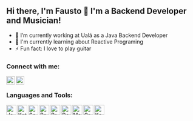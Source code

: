 ## Hi there, I'm Fausto 👋 I'm a Backend Developer and Musician!

- 🔭 I’m currently working at Ualá as a Java Backend Developer
- 🌱 I'm currently learning about Reactive Programing
- ⚡ Fun fact: I love to play guitar

### Connect with me:
[<img align="left" alt="codeSTACKr | LinkedIn" width="22px" src="https://cdn.jsdelivr.net/npm/simple-icons@v3/icons/linkedin.svg" />][linkedin]
[<img align="left" alt="codeSTACKr | Instagram" width="22px" src="https://cdn.jsdelivr.net/npm/simple-icons@v3/icons/instagram.svg" />][instagram]

<br />

### Languages and Tools:

<img align="left" alt="Java" width="26px" src="https://seeklogo.com/images/J/java-logo-7F8B35BAB3-seeklogo.com.png" />
<img align="left" alt="Kotlin" width="26px" src="https://seeklogo.com/images/K/kotlin-logo-30C1970B05-seeklogo.com.png" />
<img align="left" alt="Spring" width="26px" src="https://seeklogo.com/images/S/spring-logo-9A2BC78AAF-seeklogo.com.png" />
<img align="left" alt="ReactiveX" width="26px" src="https://seeklogo.com/images/R/reactivex-logo-D0FB68B710-seeklogo.com.png" />
<img align="left" alt="Project Reactor" width="26px" src="https://avatars2.githubusercontent.com/u/4201559?s=280&v=4" />
<img align="left" alt="Docker" width="26px" src="https://seeklogo.com/images/D/docker-logo-CF97D0124B-seeklogo.com.png" />
<img align="left" alt="Maven" width="26px" src="https://simpleicons.org/icons/apachemaven.svg" />
<img align="left" alt="Gradle" width="26px" src="https://seeklogo.com/images/G/gradle-logo-AFA2BBCB65-seeklogo.com.png" />
<img align="left" alt="Kafka" width="26px" src="https://simpleicons.org/icons/apachekafka.svg" />

<br />
<br />

[instagram]: https://www.instagram.com/moyagram_/
[linkedin]:https://www.linkedin.com/in/fausto-moya/

